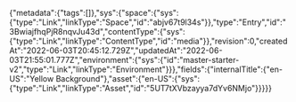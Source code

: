 {"metadata":{"tags":[]},"sys":{"space":{"sys":{"type":"Link","linkType":"Space","id":"abjv67t9l34s"}},"type":"Entry","id":"3BwiajfhqPjR8nqvJu43d","contentType":{"sys":{"type":"Link","linkType":"ContentType","id":"media"}},"revision":0,"createdAt":"2022-06-03T20:45:12.729Z","updatedAt":"2022-06-03T21:55:01.777Z","environment":{"sys":{"id":"master-starter-v2","type":"Link","linkType":"Environment"}}},"fields":{"internalTitle":{"en-US":"Yellow Background"},"asset":{"en-US":{"sys":{"type":"Link","linkType":"Asset","id":"5UT7tXVbzayya7dYv6NMjo"}}}}}